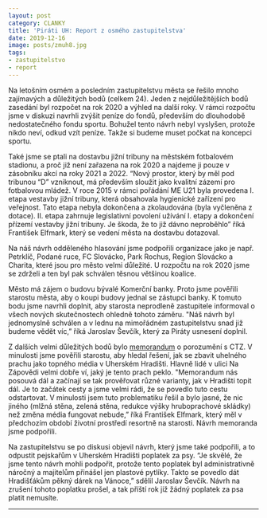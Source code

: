 ```yaml
---
layout: post
category: CLANKY
title: 'Piráti UH: Report z osmého zastupitelstva'
date: 2019-12-16
image: posts/zmuh8.jpg
tags: 
- zastupitelstvo
- report
---
```

Na letošním osmém a posledním zastupitelstvu města se řešilo mnoho zajímavých a důležitých bodů (celkem 24). Jeden z nejdůležitějších bodů zasedání byl rozpočet na rok 2020 a výhled na další roky. V rámci rozpočtu jsme v diskuzi navrhli zvýšit peníze do fondů, především do dlouhodobě nedostatečného fondu sportu. Bohužel tento návrh nebyl vyslyšen, protože nikdo neví, odkud vzít peníze. Takže si budeme muset počkat na koncepci sportu.

Také jsme se ptali na dostavbu jižní tribuny na městském fotbalovém stadionu, a proč již není zařazena na rok 2020 a najdeme ji pouze v zásobníku akcí na roky 2021 a 2022. “Nový prostor, který by měl pod tribunou “D” vzniknout, má především sloužit jako kvalitní zázemí pro fotbalovou mládež. V roce 2015 v rámci pořádání ME U21 byla provedena I. etapa vestavby jižní tribuny, která obsahovala hygienické zařízení pro veřejnost. Tato etapa nebyla dokončena a zkolaudována (byla vyčleněna z dotace). II. etapa zahrnuje legislativní povolení užívání I. etapy a dokončení přízemí vestavby jižní tribuny. Je škoda, že to již dávno neproběhlo” říká František Elfmark, který se vedení města na dostavbu dotazoval.

Na náš návrh odděleného hlasování jsme podpořili organizace jako je např. Petrklíč, Podané ruce, FC Slovácko, Park Rochus, Region Slovácko a Charita, které jsou pro město velmi důležité. U rozpočtu na rok 2020 jsme se zdrželi a ten byl pak schválen těsnou většinou koalice.

Město má zájem o budovu bývalé Komerční banky. Proto jsme pověřili starostu města, aby o koupi budovy jednal se zástupci banky. K tomuto bodu jsme navrhli doplnit, aby starosta neprodleně zastupitele informoval o  všech nových skutečnostech ohledně tohoto záměru. "Náš návrh byl jednomyslně schválen a v lednu na mimořádném zastupitelstvu snad již budeme vědět víc,” říká Jaroslav Ševčík, který za Piráty usnesení doplnil.

Z dalších velmi důležitých bodů bylo <a href="https://www.mesto-uh.cz/zamery-na-snizeni-prasnosti-z-teplarny-potvrdi-nove" target="_blank">memorandum</a> o porozumění s CTZ. V minulosti jsme pověřili starostu, aby hledal řešení, jak se zbavit uhelného prachu jako topného média v Uherském Hradišti. Hlavně lidé v ulici Na Zápovědi velmi dobře ví, jaký je tento prach peklo. "Memorandum nás posouvá dál a začínají se tak prověřovat různé varianty, jak v Hradišti topit dál. Je to začátek cesty a jsme velmi rádi, že se povedlo tuto cestu odstartovat. V minulosti jsem tuto problematiku řešil a bylo jasné, že nic jiného (mlžná stěna, zelená stěna, redukce výšky hruboprachové skládky) než změna média fungovat nebude,”  říká František Elfmark, který měl v předchozím období životní prostředí resortně na starosti. Návrh memoranda jsme podpořili.

Na zastupitelstvu se po diskusi objevil návrh, který jsme také podpořili, a to odpustit pejskařům v Uherském Hradišti poplatek za psy. “Je skvělé, že jsme tento návrh mohli podpořit, protože tento poplatek byl administrativně náročný a majitelům přinášel jen plastové pytlíky. Takto se povedlo dát Hradišťákům pěkný dárek na Vánoce,” sdělil Jaroslav Ševčík. Návrh na zrušení tohoto poplatku prošel, a tak příští rok již žádný poplatek za psa platit nemusíte.

- - -
